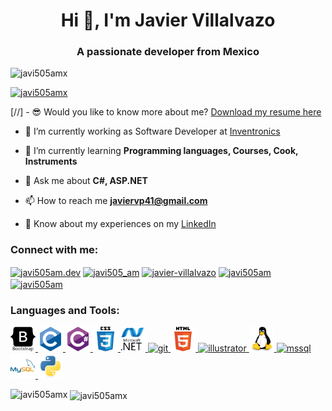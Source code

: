 <h1 align="center">Hi 👋, I'm Javier Villalvazo</h1>
<h3 align="center">A passionate developer from Mexico</h3>

<p align="left"> <img src="https://komarev.com/ghpvc/?username=javi505amx&label=Profile%20views&color=0e75b6&style=flat" alt="javi505amx" /> </p>

<p align="left"> <a href="https://github.com/ryo-ma/github-profile-trophy"><img src="https://github-profile-trophy.vercel.app/?username=javi505amx" alt="javi505amx" /></a> </p>

[//] - 😎 Would you like to know more about me?  [Download my resume  here](https://flowcv.me/javier-villalvazo)


- 🔭 I’m currently working as Software Developer at [Inventronics](https://www.linkedin.com/company/inventronics/)

- 🌱 I’m currently learning **Programming languages, Courses, Cook, Instruments**

- 💬 Ask me about **C#, ASP.NET**

- 📫 How to reach me **javiervp41@gmail.com**

- 📄 Know about my experiences on my [LinkedIn](https://www.linkedin.com/in/javier-villalvazo/)

<h3 align="left">Connect with me:</h3>
<p align="left">
<a href="https://flowcv.me/javier-villalvazo" target="blank"><img align="center" src="https://raw.githubusercontent.com/rahuldkjain/github-profile-readme-generator/master/src/images/icons/Social/devto.svg" alt="javi505am.dev" height="30" width="40" /></a>
<a href="https://twitter.com/javi505_am" target="blank"><img align="center" src="https://raw.githubusercontent.com/rahuldkjain/github-profile-readme-generator/master/src/images/icons/Social/twitter.svg" alt="javi505_am" height="30" width="40" /></a>
<a href="https://linkedin.com/in/javier-villalvazo" target="blank"><img align="center" src="https://raw.githubusercontent.com/rahuldkjain/github-profile-readme-generator/master/src/images/icons/Social/linked-in-alt.svg" alt="javier-villalvazo" height="30" width="40" /></a>
<a href="https://fb.com/javi505am" target="blank"><img align="center" src="https://raw.githubusercontent.com/rahuldkjain/github-profile-readme-generator/master/src/images/icons/Social/facebook.svg" alt="javi505am" height="30" width="40" /></a>
<a href="https://instagram.com/javi505am" target="blank"><img align="center" src="https://raw.githubusercontent.com/rahuldkjain/github-profile-readme-generator/master/src/images/icons/Social/instagram.svg" alt="javi505am" height="30" width="40" /></a>
</p>

<h3 align="left">Languages and Tools:</h3>
<p align="left"> <a href="https://getbootstrap.com" target="_blank" rel="noreferrer"> <img src="https://raw.githubusercontent.com/devicons/devicon/master/icons/bootstrap/bootstrap-plain-wordmark.svg" alt="bootstrap" width="40" height="40"/> </a> <a href="https://www.cprogramming.com/" target="_blank" rel="noreferrer"> <img src="https://raw.githubusercontent.com/devicons/devicon/master/icons/c/c-original.svg" alt="c" width="40" height="40"/> </a> <a href="https://www.w3schools.com/cs/" target="_blank" rel="noreferrer"> <img src="https://raw.githubusercontent.com/devicons/devicon/master/icons/csharp/csharp-original.svg" alt="csharp" width="40" height="40"/> </a> <a href="https://www.w3schools.com/css/" target="_blank" rel="noreferrer"> <img src="https://raw.githubusercontent.com/devicons/devicon/master/icons/css3/css3-original-wordmark.svg" alt="css3" width="40" height="40"/> </a> <a href="https://dotnet.microsoft.com/" target="_blank" rel="noreferrer"> <img src="https://raw.githubusercontent.com/devicons/devicon/master/icons/dot-net/dot-net-original-wordmark.svg" alt="dotnet" width="40" height="40"/> </a> <a href="https://git-scm.com/" target="_blank" rel="noreferrer"> <img src="https://www.vectorlogo.zone/logos/git-scm/git-scm-icon.svg" alt="git" width="40" height="40"/> </a> <a href="https://www.w3.org/html/" target="_blank" rel="noreferrer"> <img src="https://raw.githubusercontent.com/devicons/devicon/master/icons/html5/html5-original-wordmark.svg" alt="html5" width="40" height="40"/> </a> <a href="https://www.adobe.com/in/products/illustrator.html" target="_blank" rel="noreferrer"> <img src="https://www.vectorlogo.zone/logos/adobe_illustrator/adobe_illustrator-icon.svg" alt="illustrator" width="40" height="40"/> </a> <a href="https://www.linux.org/" target="_blank" rel="noreferrer"> <img src="https://raw.githubusercontent.com/devicons/devicon/master/icons/linux/linux-original.svg" alt="linux" width="40" height="40"/> </a> <a href="https://www.microsoft.com/en-us/sql-server" target="_blank" rel="noreferrer"> <img src="https://www.svgrepo.com/show/303229/microsoft-sql-server-logo.svg" alt="mssql" width="40" height="40"/> </a> <a href="https://www.mysql.com/" target="_blank" rel="noreferrer"> <img src="https://raw.githubusercontent.com/devicons/devicon/master/icons/mysql/mysql-original-wordmark.svg" alt="mysql" width="40" height="40"/> </a> <a href="https://www.python.org" target="_blank" rel="noreferrer"> <img src="https://raw.githubusercontent.com/devicons/devicon/master/icons/python/python-original.svg" alt="python" width="40" height="40"/> </a> </p>

<p><img align="left" src="https://github-readme-stats.vercel.app/api/top-langs?username=javi505amx&show_icons=true&locale=en&layout=compact" alt="javi505amx" /></p>
<p>&nbsp;<img align="center" src="https://github-readme-stats.vercel.app/api?username=javi505amx&show_icons=true&locale=en" alt="javi505amx" /></p>

